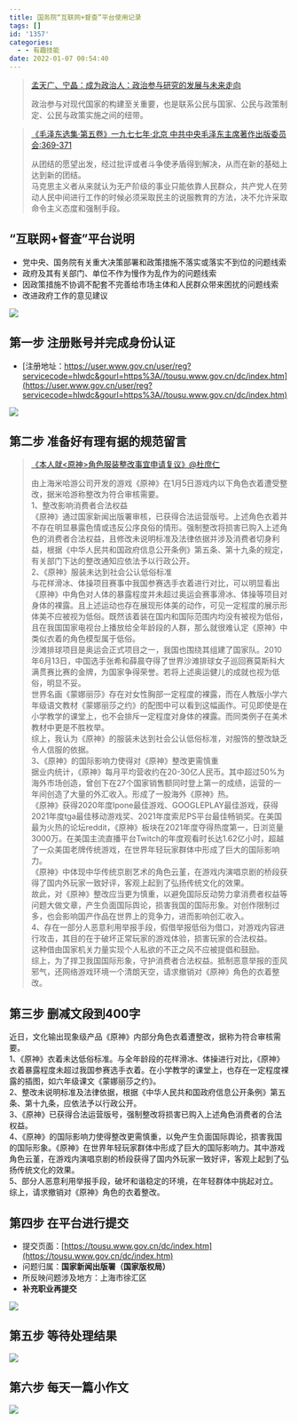 ```yaml
---
title: 国务院“互联网+督查”平台使用记录
tags: []
id: '1357'
categories:
  - - 有趣技能
date: 2022-01-07 00:54:40
---
```


> [孟天广、宁晶：成为政治人：政治参与研究的发展与未来走向](https://www.dps.tsinghua.edu.cn/info/1114/2437.htm)
> 
> 政治参与对现代国家的构建至关重要，也是联系公民与国家、公民与政策制定、公民与政策实施之间的纽带。

> [《毛泽东选集·第五卷》一九七七年·北京 中共中央毛泽东主席著作出版委员会:369-371](https://limour.lanzouo.com/ixtoVygvwad)
> 
> 从团结的愿望出发，经过批评或者斗争使矛盾得到解决，从而在新的基础上达到新的团结。  
> 马克思主义者从来就认为无产阶级的事业只能依靠人民群众，共产党人在劳动人民中间进行工作的时候必须采取民主的说服教育的方法，决不允许采取命令主义态度和强制手段。

## “互联网+督查”平台说明

*   党中央、国务院有关重大决策部署和政策措施不落实或落实不到位的问题线索
*   政府及其有关部门、单位不作为慢作为乱作为的问题线索
*   因政策措施不协调不配套不完善给市场主体和人民群众带来困扰的问题线索
*   改进政府工作的意见建议

[![](https://img-cdn.limour.top/blog_wp/2022/01/image-1-edited.png)](https://img-cdn.limour.top/blog_wp/2022/01/image-1.png)

## 第一步 注册账号并完成身份认证

*   [注册地址：https://user.www.gov.cn/user/reg?servicecode=hlwdc&gourl=https%3A//tousu.www.gov.cn/dc/index.htm](https://user.www.gov.cn/user/reg?servicecode=hlwdc&gourl=https%3A//tousu.www.gov.cn/dc/index.htm)

[![](https://img-cdn.limour.top/blog_wp/2022/01/image.png)](https://img-cdn.limour.top/blog_wp/2022/01/image.png)

## 第二步 准备好有理有据的规范留言

> [《本人就<原神>角色服装整改事宜申请复议》@杜庶仁](https://www.zhihu.com/question/509914184/answer/2299950869)
> 
> 由上海米哈游公司开发的游戏《原神》在1月5日游戏内以下角色衣着遭受整改，据米哈游称整改为符合审核需要。  
> 1、整改影响消费者合法权益  
> 《原神》通过国家新闻出版署审核，已获得合法运营版号。上述角色衣着并不存在明显暴露色情或违反公序良俗的情形。强制整改将损害已购入上述角色的消费者合法权益，且修改未说明标准及法律依据并涉及消费者切身利益，根据《中华人民共和国政府信息公开条例》第五条、第十九条的规定，有关部门下达的整改通知应依法予以行政公开。  
> 2、《原神》服装未达到社会公认低俗标准  
> 与花样滑冰、体操项目赛事中我国参赛选手衣着进行对比，可以明显看出《原神》中角色对人体的暴露程度并未超过奥运会赛事滑冰、体操等项目对身体的裸露。且上述运动也存在展现形体美的动作，可见一定程度的展示形体美不应被视为低俗。既然该着装在国内和国际范围内均没有被视为低俗，且在我国国家电视台上播放给全年龄段的人群，那么就很难认定《原神》中类似衣着的角色模型属于低俗。  
> 沙滩排球项目是奥运会正式项目之一，我国也围绕其组建了国家队。2010年6月13日，中国选手张希和薛晨夺得了世界沙滩排球女子巡回赛莫斯科大满贯赛比赛的金牌，为国家争得荣誉。若将上述奥运健儿的成就也视为低俗，明显不妥。  
> 世界名画《蒙娜丽莎》存在对女性胸部一定程度的裸露，而在人教版小学六年级语文教材《蒙娜丽莎之约》的配图中可以看到这幅画作。可见即使是在小学教学的课堂上，也不会排斥一定程度对身体的裸露。而同类例子在美术教材中更是不胜枚举。  
> 综上，我认为《原神》的服装未达到社会公认低俗标准，对服饰的整改缺乏令人信服的依据。  
> 3、《原神》的国际影响力使得对《原神》整改更需慎重  
> 据业内统计，《原神》每月平均营收约在20-30亿人民币。其中超过50%为海外市场创造，曾创下在27个国家销售额同时登上第一的成绩，运营的一年间创造了大量的外汇收入。形成了一股海外《原神》热。  
> 《原神》获得2020年度Ipone最佳游戏、GOOGLEPLAY最佳游戏，获得2021年度tga最佳移动游戏奖、2021年度索尼PS平台最佳畅销奖。在美国最为火热的论坛reddit，《原神》板块在2021年度夺得热度第一，日浏览量3000万。在美国主流直播平台Twitch的年度观看时长达1.62亿小时，超越了一众美国老牌传统游戏，在世界年轻玩家群体中形成了巨大的国际影响力。  
> 《原神》中体现中华传统京剧艺术的角色云堇，在游戏内演唱京剧的桥段获得了国内外玩家一致好评，客观上起到了弘扬传统文化的效果。  
> 故此，对《原神》整改应当更为慎重，以避免国际反动势力拿消费者权益等问题大做文章，产生负面国际舆论，损害我国的国际形象。对创作限制过多，也会影响国产作品在世界上的竞争力，进而影响创汇收入。  
> 4、存在一部分人恶意利用举报手段，假借举报低俗为借口，对游戏内容进行攻击，其目的在于破坏正常玩家的游戏体验，损害玩家的合法权益。  
> 这种借由国家机关力量实现个人私欲的不正之风不应被提倡和鼓励。  
> 综上，为了捍卫我国国际形象，守护消费者合法权益。抵制恶意举报的歪风邪气，还网络游戏环境一个清朗天空，请求撤销对《原神》角色的衣着整改。

## 第三步 删减文段到400字

近日，文化输出现象级产品《原神》内部分角色衣着遭整改，据称为符合审核需要。  
1、《原神》衣着未达低俗标准。与全年龄段的花样滑冰、体操进行对比，《原神》衣着暴露程度未超过我国参赛选手衣着。在小学教学的课堂上，也存在一定程度裸露的插图，如六年级课文《蒙娜丽莎之约》。  
2、整改未说明标准及法律依据，根据《中华人民共和国政府信息公开条例》第五条、第十九条，应依法予以行政公开。  
3、《原神》已获得合法运营版号，强制整改将损害已购入上述角色消费者的合法权益。  
4、《原神》的国际影响力使得整改更需慎重，以免产生负面国际舆论，损害我国的国际形象。《原神》在世界年轻玩家群体中形成了巨大的国际影响力。其中游戏角色云堇，在游戏内演唱京剧的桥段获得了国内外玩家一致好评，客观上起到了弘扬传统文化的效果。  
5、部分人恶意利用举报手段，破坏和谐稳定的环境，在年轻群体中挑起对立。  
综上，请求撤销对《原神》角色的衣着整改。

## 第四步 在平台进行提交

*   提交页面：[https://tousu.www.gov.cn/dc/index.htm](https://tousu.www.gov.cn/dc/index.htm)
*   问题归属：**国家新闻出版署（国家版权局）**
*   所反映问题涉及地方：上海市徐汇区
*   **补充职业再提交**

[![](https://img-cdn.limour.top/blog_wp/2022/01/image-2.png)](https://img-cdn.limour.top/blog_wp/2022/01/image-2.png)

## 第五步 等待处理结果

[![](https://img-cdn.limour.top/blog_wp/2022/01/image-3-edited.png)](https://img-cdn.limour.top/blog_wp/2022/01/image-3.png)

## 第六步 每天一篇小作文

[![](https://img-cdn.limour.top/blog_wp/2022/01/image-9.png)](https://img-cdn.limour.top/blog_wp/2022/01/image-9.png)